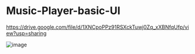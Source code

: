 # Music-Player-basic-UI

https://drive.google.com/file/d/1XNCpoPPz91RSXckTuwj0Zq_xXBNfqUfp/view?usp=sharing

![image](https://user-images.githubusercontent.com/50314456/208848676-782b18e1-8717-4692-a8e2-39f6c23b4433.png)



